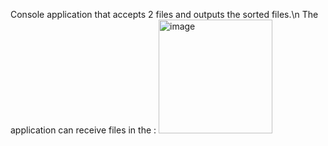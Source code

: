 Console application that accepts 2 files and outputs the sorted files.\n
The application can receive files in the :
<img width="182" alt="image" src="https://github.com/TadoHopsky/file-reader-scanner/assets/128364970/7411a995-4bbc-4426-bb76-bba96c5a3cd5">


